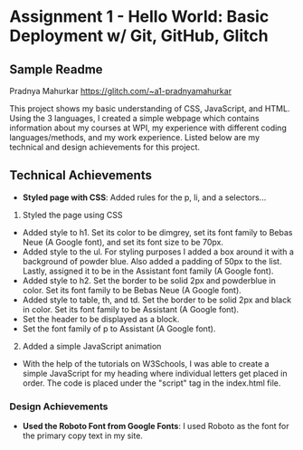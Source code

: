 Assignment 1 - Hello World: Basic Deployment w/ Git, GitHub, Glitch
===

Sample Readme 
---

Pradnya Mahurkar
https://glitch.com/~a1-pradnyamahurkar

This project shows my basic understanding of CSS, JavaScript, and HTML. Using the 3 languages, I created a simple webpage which contains information about my courses at WPI, my experience with different coding languages/methods, and my work experience. Listed below are my technical and design achievements for this project. 

## Technical Achievements
- **Styled page with CSS**: Added rules for the p, li, and a selectors...
1. Styled the page using CSS
  - Added style to h1. Set its color to be dimgrey, set its font family to Bebas Neue (A Google font), and set its font size to be 70px.
  - Added style to the ul. For styling purposes I added a box around it with a background of powder blue. Also added a padding of 50px to the list. Lastly, assigned it to be in the Assistant font family (A Google font).
  - Added style to h2. Set the border to be solid 2px and powderblue in color. Set its font family to be Bebas Neue (A Google font).
  - Added style to table, th, and td. Set the border to be solid 2px and black in color. Set its font family to be Assistant (A Google font).
  - Set the header to be displayed as a block.
  - Set the font family of p to Assistant (A Google font).
2. Added a simple JavaScript animation
  - With the help of the tutorials on W3Schools, I was able to create a simple JavaScript for my heading where individual letters get placed in order. The code is placed under the "script" tag in the index.html file.
  

### Design Achievements
- **Used the Roboto Font from Google Fonts**: I used Roboto as the font for the primary copy text in my site.


